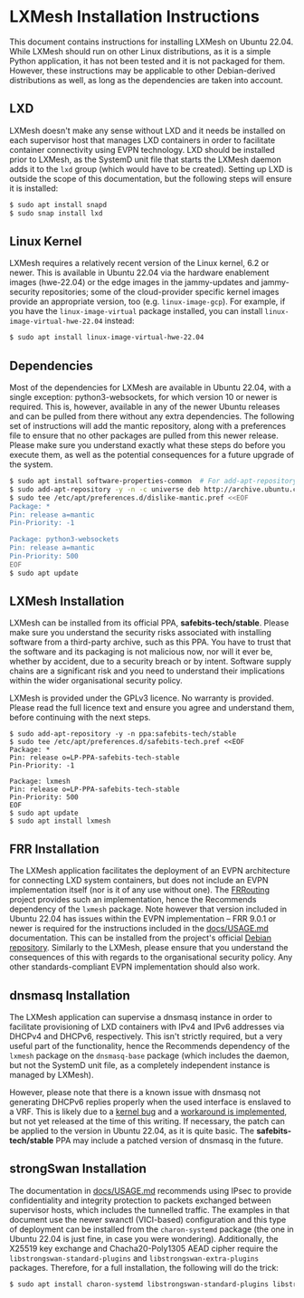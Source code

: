 # LXMesh Installation Instructions

This document contains instructions for installing LXMesh on Ubuntu 22.04. While
LXMesh should run on other Linux distributions, as it is a simple Python
application, it has not been tested and it is not packaged for them. However,
these instructions may be applicable to other Debian-derived distributions as
well, as long as the dependencies are taken into account.

## LXD

LXMesh doesn't make any sense without LXD and it needs be installed on each
supervisor host that manages LXD containers in order to facilitate container
connectivity using EVPN technology. LXD should be installed prior to LXMesh, as
the SystemD unit file that starts the LXMesh daemon adds it to the `lxd` group
(which would have to be created). Setting up LXD is outside the scope of this
documentation, but the following steps will ensure it is installed:

```sh
$ sudo apt install snapd
$ sudo snap install lxd
```

## Linux Kernel

LXMesh requires a relatively recent version of the Linux kernel, 6.2 or newer.
This is available in Ubuntu 22.04 via the hardware enablement images (hwe-22.04)
or the edge images in the jammy-updates and jammy-security repositories; some of
the cloud-provider specific kernel images provide an appropriate version, too
(e.g. `linux-image-gcp`). For example, if you have the `linux-image-virtual`
package installed, you can install `linux-image-virtual-hwe-22.04` instead:

```sh
$ sudo apt install linux-image-virtual-hwe-22.04
```

## Dependencies

Most of the dependencies for LXMesh are available in Ubuntu 22.04, with a single
exception: python3-websockets, for which version 10 or newer is required. This
is, however, available in any of the newer Ubuntu releases and can be pulled
from there without any extra dependencies. The following set of instructions
will add the mantic repository, along with a preferences file to ensure that no
other packages are pulled from this newer release. Please make sure you
understand exactly what these steps do before you execute them, as well as the
potential consequences for a future upgrade of the system.

```sh
$ sudo apt install software-properties-common  # For add-apt-repository
$ sudo add-apt-repository -y -n -c universe deb http://archive.ubuntu.com/ubuntu mantic
$ sudo tee /etc/apt/preferences.d/dislike-mantic.pref <<EOF
Package: *
Pin: release a=mantic
Pin-Priority: -1

Package: python3-websockets
Pin: release a=mantic
Pin-Priority: 500
EOF
$ sudo apt update
```

## LXMesh Installation

LXMesh can be installed from its official PPA, **safebits-tech/stable**. Please
make sure you understand the security risks associated with installing software
from a third-party archive, such as this PPA. You have to trust that the
software and its packaging is not malicious now, nor will it ever be, whether by
accident, due to a security breach or by intent. Software supply chains are a
significant risk and you need to understand their implications within the wider
organisational security policy.

LXMesh is provided under the GPLv3 licence. No warranty is provided. Please read
the full licence text and ensure you agree and understand them, before
continuing with the next steps.

```
$ sudo add-apt-repository -y -n ppa:safebits-tech/stable
$ sudo tee /etc/apt/preferences.d/safebits-tech.pref <<EOF
Package: *
Pin: release o=LP-PPA-safebits-tech-stable
Pin-Priority: -1

Package: lxmesh
Pin: release o=LP-PPA-safebits-tech-stable
Pin-Priority: 500
EOF
$ sudo apt update
$ sudo apt install lxmesh
```

## FRR Installation

The LXMesh application facilitates the deployment of an EVPN architecture for
connecting LXD system containers, but does not include an EVPN implementation
itself (nor is it of any use without one). The
[FRRouting](https://frrouting.org) project provides such an implementation,
hence the Recommends dependency of the `lxmesh` package. Note however that
version included in Ubuntu 22.04 has issues within the EVPN implementation –
FRR 9.0.1 or newer is required for the instructions included in the
[docs/USAGE.md](/docs/USAGE.md) documentation. This can be installed from the
project's official [Debian repository](https://deb.frrouting.org). Similarly to
the LXMesh, please ensure that you understand the consequences of this with
regards to the organisational security policy. Any other standards-compliant
EVPN implementation should also work.

## dnsmasq Installation

The LXMesh application can supervise a dnsmasq instance in order to facilitate
provisioning of LXD containers with IPv4 and IPv6 addresses via DHCPv4 and
DHCPv6, respectively. This isn't strictly required, but a very useful part of
the functionality, hence the Recommends dependency of the `lxmesh` package on
the `dnsmasq-base` package (which includes the daemon, but not the SystemD unit
file, as a completely independent instance is managed by LXMesh).

However, please note that there is a known issue with dnsmasq not generating
DHCPv6 replies properly when the used interface is enslaved to a VRF. This is
likely due to a [kernel
bug](https://lore.kernel.org/netdev/06798029-660D-454E-8628-3A9B9E1AF6F8@safebits.tech/T/#r1eed2f524bec3eb4d27793fa9098779fe5347c9a)
and a [workaround is
implemented](https://thekelleys.org.uk/gitweb/?p=dnsmasq.git;a=commitdiff;h=a889c554a7df71ff93a8299ef96037fbe05f2f55),
but not yet released at the time of this writing. If necessary, the patch can
be applied to the version in Ubuntu 22.04, as it is quite basic. The
**safebits-tech/stable** PPA may include a patched version of dnsmasq in the
future.

## strongSwan Installation

The documentation in [docs/USAGE.md](/docs/USAGE.md) recommends using IPsec to
provide confidentiality and integrity protection to packets exchanged between
supervisor hosts, which includes the tunnelled traffic. The examples in that
document use the newer swanctl (VICI-based) configuration and this type of
deployment can be installed from the `charon-systemd` package (the one in Ubuntu
22.04 is just fine, in case you were wondering). Additionally, the X25519 key
exchange and Chacha20-Poly1305 AEAD cipher require the
`libstrongswan-standard-plugins` and `libstrongswan-extra-plugins` packages.
Therefore, for a full installation, the following will do the trick:

```sh
$ sudo apt install charon-systemd libstrongswan-standard-plugins libstrongswan-extra-plugins
```

